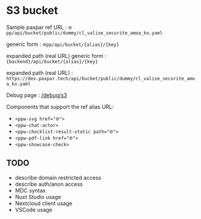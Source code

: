 # S3 bucket

Sample paxpar ref URL :
`🌐pp/api/bucket/public/dummy/cl_valise_securite_amoa_ko.yaml`

generic form :
`🌐pp/api/bucket/{alias}/{key}`

expanded path (real URL) generic form :
`{backend}/api/bucket/{alias}/{key}`

expanded path (real URL) :
`https://dev.paxpar.tech/api/bucket/public/dummy/cl_valise_securite_amoa_ko.yaml`


Debug page : [/debug/s3](/debug/s3)

Components that support the ref alias URL:
* `<ppw-svg href="🌐">`
* `<ppw-chat-actor>`
* `<ppw-checklist-result-static path="🌐">`
* `<ppw-pdf-link href="🌐">`
* `<ppw-showcase-check>`


## TODO

* describe domain restricted access
* describe auth/anon access
* MDC syntax
* Nuxt Studio usage
* Nextcloud client usage
* VSCode usage
